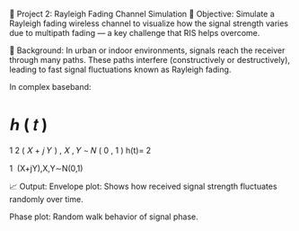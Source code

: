 🔹 Project 2: Rayleigh Fading Channel Simulation
🎯 Objective:
Simulate a Rayleigh fading wireless channel to visualize how the signal strength varies due to multipath fading — a key challenge that RIS helps overcome.

📐 Background:
In urban or indoor environments, signals reach the receiver through many paths. These paths interfere (constructively or destructively), leading to fast signal fluctuations known as Rayleigh fading.

In complex baseband:

ℎ
(
𝑡
)
=
1
2
(
𝑋
+
𝑗
𝑌
)
,
𝑋
,
𝑌
∼
𝑁
(
0
,
1
)
h(t)= 
2
​
 
1
​
 (X+jY),X,Y∼N(0,1)

📈 Output:
Envelope plot: Shows how received signal strength fluctuates randomly over time.

Phase plot: Random walk behavior of signal phase.

